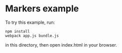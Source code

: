# Markers example

To try this example, run:

```
npm install
webpack app.js bundle.js
```

in this directory, then open index.html in your browser.
